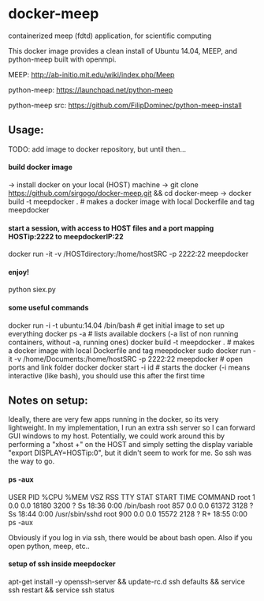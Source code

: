 # docker-meep
containerized meep (fdtd) application, for scientific computing

This docker image provides a clean install of Ubuntu 14.04, MEEP, and python-meep built with openmpi.

MEEP: http://ab-initio.mit.edu/wiki/index.php/Meep <p></p>
python-meep: https://launchpad.net/python-meep <p></p>
python-meep src: https://github.com/FilipDominec/python-meep-install <p></p>

## Usage:
TODO: add image to docker repository, but until then...
#### build docker image
-> install docker on your local (HOST) machine
-> git clone https://github.com/sirgogo/docker-meep.git && cd docker-meep
-> docker build -t meepdocker . # makes a docker image with local Dockerfile and tag meepdocker

#### start a session, with access to HOST files and a port mapping HOSTip:2222 to meepdockerIP:22
docker run -it -v /HOSTdirectory:/home/hostSRC -p 2222:22 meepdocker

#### enjoy!
python siex.py

#### some useful commands
docker run -i -t ubuntu:14.04 /bin/bash # get initial image to set up everything
docker ps -a # lists available dockers (-a list of non running containers, without -a, running ones)
docker build -t meepdocker . # makes a docker image with local Dockerfile and tag meepdocker
sudo docker run -it -v /home/Documents:/home/hostSRC -p 2222:22 meepdocker # open ports and link folder
docker docker start -i id # starts the docker (-i means interactive (like bash), you should use this after the first time

## Notes on setup:
Ideally, there are very few apps running in the docker, so its very lightweight. In my implementation, I run an extra ssh server so I can forward GUI windows to my host. Potentially, we could work around this by performing a "xhost +" on the HOST and simply setting the display variable "export DISPLAY=HOSTip:0", but it didn't seem to work for me. So ssh was the way to go.

#### ps -aux
USER       PID %CPU %MEM    VSZ   RSS TTY      STAT START   TIME COMMAND
root         1  0.0  0.0  18180  3200 ?        Ss   18:36   0:00 /bin/bash
root       857  0.0  0.0  61372  3128 ?        Ss   18:44   0:00 /usr/sbin/sshd
root       900  0.0  0.0  15572  2128 ?        R+   18:55   0:00 ps -aux

Obviously if you log in via ssh, there would be about bash open. Also if you open python, meep, etc.. 

#### setup of ssh inside meepdocker
apt-get install -y openssh-server && update-rc.d ssh defaults && service ssh restart && service ssh status
